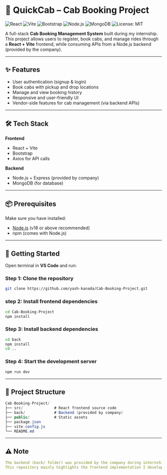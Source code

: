 # 🚖 QuickCab – Cab Booking Project

![React](https://img.shields.io/badge/React-18.2-blue?logo=react)
![Vite](https://img.shields.io/badge/Vite-frontend-brightgreen?logo=vite)
![Bootstrap](https://img.shields.io/badge/Bootstrap-5-purple?logo=bootstrap)
![Node.js](https://img.shields.io/badge/Node.js-backend-green?logo=node.js)
![MongoDB](https://img.shields.io/badge/MongoDB-database-success?logo=mongodb)
![License: MIT](https://img.shields.io/badge/License-MIT-yellow.svg)

A full-stack **Cab Booking Management System** built during my internship.  
This project allows users to register, book cabs, and manage rides through a **React + Vite** frontend, while consuming APIs from a Node.js backend (provided by the company).

---

## ✨ Features
- User authentication (signup & login)
- Book cabs with pickup and drop locations
- Manage and view booking history
- Responsive and user-friendly UI
- Vendor-side features for cab management (via backend APIs)

---

## 🛠 Tech Stack
**Frontend**
- React + Vite
- Bootstrap
- Axios for API calls

**Backend**
- Node.js + Express (provided by company)
- MongoDB (for database)

---

## 📦 Prerequisites
Make sure you have installed:
- [Node.js](https://nodejs.org/) (v18 or above recommended)
- npm (comes with Node.js)

---

## 🚀 Getting Started

Open terminal in **VS Code** and run:

### Step 1: Clone the repository
```bash
git clone https://github.com/yash-kanada/Cab-Booking-Project.git
```

### step 2: Install frontend dependencies
```bash
cd Cab-Booking-Project
npm install
```

### Step 3: Install backend dependencies
```bash
cd back
npm install
cd ..
```

### Step 4: Start the development server
```bash
npm run dev
```

---

## 📂 Project Structure

```csharp
Cab-Booking-Project/
├── src/              # React frontend source code
├── back/             # Backend (provided by company)
├── public/           # Static assets
├── package.json
├── vite.config.js
└── README.md
```

---

## ⚠️ Note

```yaml
The backend (back/ folder) was provided by the company during internship.
This repository mainly highlights the frontend implementation I developed.
```